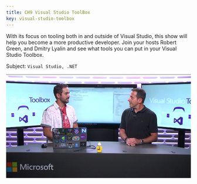 ```yaml
--- 
title: CH9 Visual Studio ToolBox
key: visual-studio-toolbox
---
```


With its focus on tooling both in and outside of Visual Studio, this show will help you become a more productive developer. Join your hosts Robert Green, and Dmitry Lyalin and see what tools you can put in your Visual Studio Toolbox.

Subject: `Visual Studio, .NET`

![Visual Studio Toolbox](/img/vs-toolbox-cover.jpg)